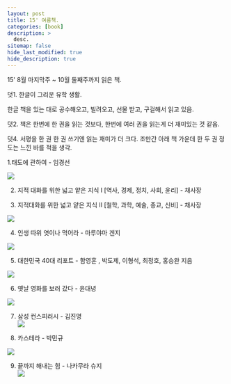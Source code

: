 ```yaml
---
layout: post
title: 15' 여름책.
categories: [book]
description: >
  desc.
sitemap: false
hide_last_modified: true
hide_description: true
---
```


15' 8월 마지막주 ~ 10월 둘째주까지 읽은 책.  
  
덧1. 한글이 그리운 유학 생활.   


한글 책을 있는 대로 공수해오고, 빌려오고, 선물 받고, 구걸해서 읽고 있음.  



덧2. 책은 한번에 한 권을 읽는 것보다, 한번에 여러 권을 읽는게 더 재미있는 것 같음.   

덧4. 서평을 한 권 한 권 쓰기엔 읽는 재미가 더 크다. 조만간 아래 책 가운데 한 두 권 정도는 느낀 바를 적을 생각.  
  
  
1.태도에 관하여 - 임경선  
  



![](/assets/img/posts/from_tistory/015_1.jpeg)


  


  



2. 지적 대화를 위한 넓고 얕은 지식 I [역사, 경제, 정치, 사회, 윤리] - 채사장  

3. 지적대화를 위한 넓고 얕은 지식 II [철학, 과학, 예술, 종교, 신비] - 채사장  



  

![](/assets/img/posts/from_tistory/015_2.jpeg)


  


  

  

  

4. 인생 따위 엿이나 먹어라 - 마루야마 겐지  

![](/assets/img/posts/from_tistory/015_3.jpeg)

  

  

5. 대한민국 40대 리포트 - 함영훈 , 박도제, 이형석, 최정호, 홍승완  지음  

  
![](/assets/img/posts/from_tistory/015_4.jpeg)


  

6. 옛날 영화를 보러 갔다 - 윤대녕  

  
![](/assets/img/posts/from_tistory/015_5.jpeg)


  

  

7. 삼성 컨스피러시 - 김진명  
![](/assets/img/posts/from_tistory/015_6.jpeg)


  

  

8. 카스테라 - 박민규  
  
![](/assets/img/posts/from_tistory/015_7.jpeg)


  

9. 끝까지 해내는 힘 - 나카무라 슈지  
![](/assets/img/posts/from_tistory/015_8.jpeg)

